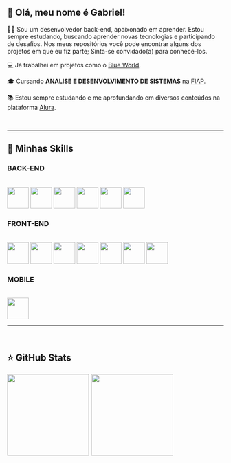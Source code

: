 ## 👋 Olá, meu nome é Gabriel!

👨‍💻 Sou um desenvolvedor back-end, apaixonado em aprender. Estou sempre estudando, buscando aprender novas tecnologias e participando de desafios. Nos meus repositórios você pode encontrar alguns dos projetos em que eu fiz parte; Sinta-se convidado(a) para conhecê-los.

💻 Já trabalhei em projetos como o <a href="https://blueworld-gs.vercel.app/">Blue World</a>.

🎓 Cursando **ANALISE E DESENVOLVIMENTO DE SISTEMAS** na <a href="https://www.fiap.com.br/">FIAP</a>.

📚 Estou sempre estudando e me aprofundando em diversos conteúdos na plataforma <a href="https://www.alura.com.br/">Alura</a>.

<br>

---

## 🚀 Minhas Skills

### BACK-END

  <div style="display: inline_block"><br>
    <img height="50px" src="https://cdn.jsdelivr.net/gh/devicons/devicon@latest/icons/java/java-original.svg" />
    <img height="50px" src="https://cdn.jsdelivr.net/gh/devicons/devicon@latest/icons/python/python-original.svg" />
    <img height="50px" src="https://cdn.jsdelivr.net/gh/devicons/devicon@latest/icons/csharp/csharp-original.svg" />
    <img height="50px" src="https://cdn.jsdelivr.net/gh/devicons/devicon@latest/icons/spring/spring-original.svg" />
    <img height="50px" src="https://cdn.jsdelivr.net/gh/devicons/devicon@latest/icons/oracle/oracle-original.svg" />
    <img height="50px" src="https://cdn.jsdelivr.net/gh/devicons/devicon@latest/icons/mysql/mysql-original.svg" />
  </div>
  
  ### FRONT-END

  <div style="display: inline_block"><br>
    <img height="50px" src="https://cdn.jsdelivr.net/gh/devicons/devicon@latest/icons/css3/css3-original.svg" />
    <img height="50px" src="https://cdn.jsdelivr.net/gh/devicons/devicon@latest/icons/html5/html5-original.svg" />        
    <img height="50px" src="https://cdn.jsdelivr.net/gh/devicons/devicon@latest/icons/javascript/javascript-original.svg" />          
    <img height="50px" src="https://cdn.jsdelivr.net/gh/devicons/devicon@latest/icons/typescript/typescript-plain.svg" />
    <img height="50px" src="https://cdn.jsdelivr.net/gh/devicons/devicon@latest/icons/react/react-original.svg" />
    <img height="50px" src="https://cdn.jsdelivr.net/gh/devicons/devicon@latest/icons/nextjs/nextjs-original.svg">
    <img height="50px" src="https://cdn.jsdelivr.net/gh/devicons/devicon@latest/icons/vercel/vercel-original.svg">
  </div>
  
  ### MOBILE

  <div style="display: inline_block"><br>
    <img height="50px" src="https://cdn.jsdelivr.net/gh/devicons/devicon@latest/icons/kotlin/kotlin-original.svg" />
  </div>

---

<br>

## ⭐ GitHub Stats

<div style="display: flex">
  <img align="left" height="190em" src="https://github-readme-stats.vercel.app/api/top-langs/?username=brielpg&theme=tokyonight&show_icons=true&locale=pt-br&hide_border=true&layout=compact">
  <img align="right" height="190em" src="https://github-readme-stats.vercel.app/api?username=brielpg&custom_title=GitStats+brielpg&theme=tokyonight&locale=pt-br&show_icons=true&hide_border=true">
</div>
